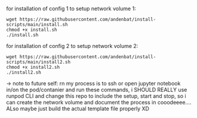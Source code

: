 for installation of config 1 to setup network volume 1:
```
wget https://raw.githubusercontent.com/andenbat/install-scripts/main/install.sh
chmod +x install.sh
./install.sh
```


for installation of config 2 to setup network volume 2:
```
wget https://raw.githubusercontent.com/andenbat/install-scripts/main/install2.sh
chmod +x install2.sh
./install2.sh
```




-> note to future self: rn my process is to ssh or open jupyter notebook in/on the pod/contanier and run these commands, i SHOULD REALLY use runpod CLI and change this repo to include the setup, start and stop, so i can create the network volume and document the process in cooodeeee.... ALso maybe just build the actual template file properly XD
